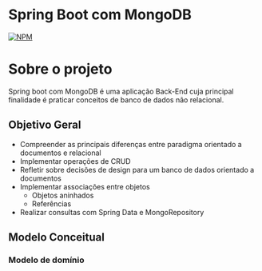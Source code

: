# Spring Boot com MongoDB

[![NPM](https://img.shields.io/npm/l/react)](https://github.com/lucas-csoares/workshop-springboot3-jpa/blob/main/LICENSE)

# Sobre o projeto

Spring boot com MongoDB é uma aplicação Back-End cuja principal finalidade é praticar conceitos de banco de dados não relacional. 

## Objetivo Geral

- Compreender as principais diferenças entre paradigma orientado a documentos e relacional
- Implementar operações de CRUD
- Refletir sobre decisões de design para um banco de dados orientado a documentos
- Implementar associações entre objetos
  - Objetos aninhados
  - Referências
- Realizar consultas com Spring Data e MongoRepository

## Modelo Conceitual

### Modelo de domínio


